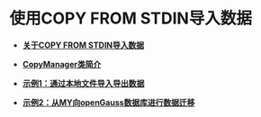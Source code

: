 # 使用COPY FROM STDIN导入数据<a name="ZH-CN_TOPIC_0242370281"></a>

-   **[关于COPY FROM STDIN导入数据](关于COPY-FROM-STDIN导入数据.md)**

-   **[CopyManager类简介](CopyManager类简介.md)**

-   **[示例1：通过本地文件导入导出数据](示例1-通过本地文件导入导出数据.md)**

-   **[示例2：从MY向openGauss数据库进行数据迁移](示例2-从MY向openGauss数据库进行数据迁移.md)**
